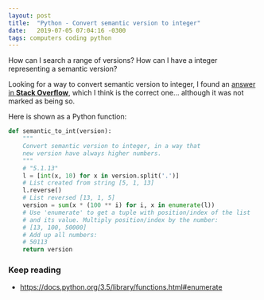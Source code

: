 ```yaml
---
layout: post
title:  "Python - Convert semantic version to integer"
date:   2019-07-05 07:04:16 -0300
tags: computers coding python
---
```

How can I search a range of versions? How can I have a integer representing a semantic version?

Looking for a way to convert semantic version to integer, I found an [answer in **Stack Overflow**](https://stackoverflow.com/questions/41516633/how-to-convert-version-number-to-integer-value#41516650), which I think is the correct one... although it was not marked as being so. 

Here is shown as a Python function:
```python
def semantic_to_int(version):
    """
    Convert semantic version to integer, in a way that
    new version have always higher numbers.
    """
    # "5.1.13"
    l = [int(x, 10) for x in version.split('.')]
    # List created from string [5, 1, 13]
    l.reverse()
    # List reversed [13, 1, 5]
    version = sum(x * (100 ** i) for i, x in enumerate(l))
    # Use 'enumerate' to get a tuple with position/index of the list
    # and its value. Multiply position/index by the number: 
    # [13, 100, 50000]
    # Add up all numbers:
    # 50113
    return version
```

### Keep reading
* <https://docs.python.org/3.5/library/functions.html#enumerate>

